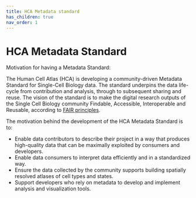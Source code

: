 ```yaml
---
title: HCA Metadata standard
has_children: true
nav_order: 1
---
```


# HCA Metadata Standard

Motivation for having a Metadata Standard:

The Human Cell Atlas (HCA) is developing a community-driven Metadata Standard for Single-Cell Biology data. The standard underpins the data life-cycle from contribution and analysis, through to subsequent sharing and reuse. The vision of the standard is to make the digital research outputs of the Single Cell Biology community Findable, Accessible, Interoperable and Reusable, according to [FAIR principles](https://www.nature.com/articles/sdata201618).

The motivation behind the development of the HCA Metadata Standard is to:

* Enable data contributors to describe their project in a way that produces high-quality data that can be maximally exploited by consumers and developers.
* Enable data consumers to interpret data efficiently and in a standardized way.
* Ensure the data collected by the community supports building spatially resolved atlases of cell types and states.
* Support developers who rely on metadata to develop and implement analysis and visualization tools.
